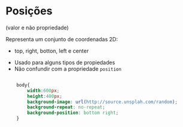 # Posições 

<position> (valor e não propriedade)

Representa um conjunto de coordenadas 2D:
- top, right, botton, left e center

* Usado para alguns tipos de propiedades
* Não confundir com a propriedade `position`

```css

    body{
        width:600px;
        height:400px;
        background-image: url(http://source.unsplah.com/random);
        background-repeat: no-repeat;
        background-position: bottom right;
    }
```